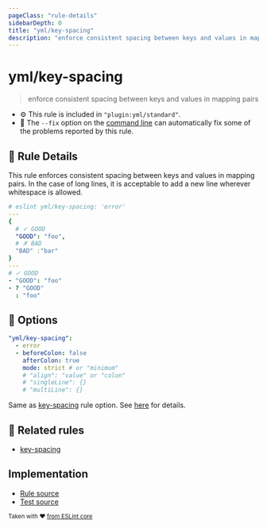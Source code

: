 ```yaml
---
pageClass: "rule-details"
sidebarDepth: 0
title: "yml/key-spacing"
description: "enforce consistent spacing between keys and values in mapping pairs"
---
```

# yml/key-spacing

> enforce consistent spacing between keys and values in mapping pairs

- :gear: This rule is included in `"plugin:yml/standard"`.
- :wrench: The `--fix` option on the [command line](https://eslint.org/docs/user-guide/command-line-interface#fixing-problems) can automatically fix some of the problems reported by this rule.

## :book: Rule Details

This rule enforces consistent spacing between keys and values in mapping pairs. In the case of long lines, it is acceptable to add a new line wherever whitespace is allowed.

<eslint-code-block fix>

<!-- eslint-skip -->

```yaml
# eslint yml/key-spacing: 'error'
---
{
  # ✓ GOOD
  "GOOD": "foo",
  # ✗ BAD
  "BAD" :"bar"
}
---
# ✓ GOOD
- "GOOD": "foo"
- ? "GOOD"
  : "foo"

```

</eslint-code-block>

## :wrench: Options

```yaml
"yml/key-spacing":
  - error
  - beforeColon: false
    afterColon: true
    mode: strict # or "minimum"
    # "align": "value" or "colon"
    # "singleLine": {}
    # "multiLine": {}
```

Same as [key-spacing] rule option. See [here](https://eslint.org/docs/rules/key-spacing#options) for details.

## :couple: Related rules

- [key-spacing]

[key-spacing]: https://eslint.org/docs/rules/key-spacing

## Implementation

- [Rule source](https://github.com/ota-meshi/eslint-plugin-yml/blob/master/src/rules/key-spacing.ts)
- [Test source](https://github.com/ota-meshi/eslint-plugin-yml/blob/master/tests/src/rules/key-spacing.js)

<sup>Taken with ❤️ [from ESLint core](https://eslint.org/docs/rules/key-spacing)</sup>
